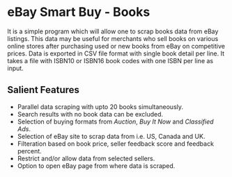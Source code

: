 # eBay Smart Buy - Books

It is a simple program which will allow one to scrap books data from eBay listings. This data may be useful for merchants who sell books on various online stores after purchasing used or new books from eBay on competitive prices. Data is exported in CSV file format with single book detail per line. It takes a file with ISBN10 or ISBN16 book codes with one ISBN per line as input.

## Salient Features
* Parallel data scraping with upto 20 books simultaneously.
* Search results with no book data can be excluded.
* Selection of buying formats from *Auction*, *Buy It Now* and *Classified Ads*.
* Selection of eBay site to scrap data from i.e. US, Canada and UK.
* Filteration based on book price, seller feedback score and feedback percent.
* Restrict and/or allow data from selected sellers.
* Option to open eBay page from where data is scraped.
